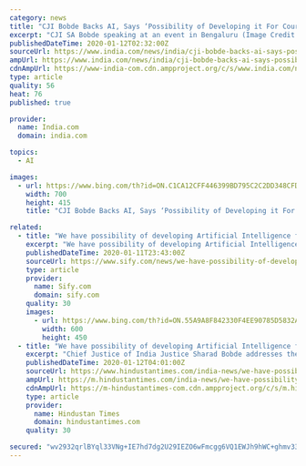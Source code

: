 ```yaml
---
category: news
title: "CJI Bobde Backs AI, Says ‘Possibility of Developing it For Courts System’"
excerpt: "CJI SA Bobde speaking at an event in Bengaluru (Image Credit: ANI). New Delhi: Chief Justice of India (CJI) Sharad Arvind Bobde on Saturday pitched in with an idea of using an Artificial Intelligence (AI) system for the courts with an aim to ensure that any undue delay in delivery of justice is prevented. The CJI was speaking at the 19th ..."
publishedDateTime: 2020-01-12T02:32:00Z
sourceUrl: https://www.india.com/news/india/cji-bobde-backs-ai-says-possibility-of-developing-it-for-courts-system-3906721/
ampUrl: https://www.india.com/news/india/cji-bobde-backs-ai-says-possibility-of-developing-it-for-courts-system-3906721/amp/
cdnAmpUrl: https://www-india-com.cdn.ampproject.org/c/s/www.india.com/news/india/cji-bobde-backs-ai-says-possibility-of-developing-it-for-courts-system-3906721/amp/
type: article
quality: 56
heat: 76
published: true

provider:
  name: India.com
  domain: india.com

topics:
  - AI

images:
  - url: https://www.bing.com/th?id=ON.C1CA12CFF446399BD795C2C2DD348CFD
    width: 700
    height: 415
    title: "CJI Bobde Backs AI, Says ‘Possibility of Developing it For Courts System’"

related:
  - title: "We have possibility of developing Artificial Intelligence for court system: CJI Bobde"
    excerpt: "We have possibility of developing Artificial Intelligence for court system: CJI Bobde We the people!"
    publishedDateTime: 2020-01-11T23:43:00Z
    sourceUrl: https://www.sify.com/news/we-have-possibility-of-developing-artificial-intelligence-for-court-system-cji-bobde-news-national-ubmfaChicgghd.html
    type: article
    provider:
      name: Sify.com
      domain: sify.com
    quality: 30
    images:
      - url: https://www.bing.com/th?id=ON.55A9A8F842330F4EE90785D5832AEF8B
        width: 600
        height: 450
  - title: "We have possibility of developing Artificial Intelligence for court system: CJI Bobde"
    excerpt: "Chief Justice of India Justice Sharad Bobde addresses the media. (PTI) Chief Justice of India, Sharad Arvind Bobde on Saturday hinted at the possibility of Artificial Intelligence being developed for the court system while making it clear that it will never replace human discretion. Speaking at an event here, Bobde said, “We have a ..."
    publishedDateTime: 2020-01-12T04:01:00Z
    sourceUrl: https://www.hindustantimes.com/india-news/we-have-possibility-of-developing-artificial-intelligence-for-court-system-cji-bobde/story-KGbLW1RNNDvoHfHkUJExcI.html
    ampUrl: https://m.hindustantimes.com/india-news/we-have-possibility-of-developing-artificial-intelligence-for-court-system-cji-bobde/story-KGbLW1RNNDvoHfHkUJExcI_amp.html
    cdnAmpUrl: https://m-hindustantimes-com.cdn.ampproject.org/c/s/m.hindustantimes.com/india-news/we-have-possibility-of-developing-artificial-intelligence-for-court-system-cji-bobde/story-KGbLW1RNNDvoHfHkUJExcI_amp.html
    type: article
    provider:
      name: Hindustan Times
      domain: hindustantimes.com
    quality: 30

secured: "wv2932qrlBYql33VNg+IE7hd7dg2U29IEZO6wFmcgg6VQ1EWJh9hWC+ghmv339dPhhLFChPpa/gz24GniqwC6bdPALInK09MAE+A6BYhKiN3VcnJ61/MYcCOC2U4vkWiLTxgam0+WNWH2aVKQ1s4VvWwaL31JCRivoKiHKVmKQ5b4Njulg4gYXUKCtkL0NgSNquAKndQqQRlXc20ZVpatX05mx11k1RYN6GFNmsGLQ13wr7p3376Vfn3eXUKVSKyqxI2ln/P5IE12DrIZ4PVQQ==;mu339GNyXD9PkyqyeLnPCg=="
---
```


